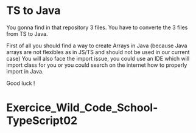 # TS to Java

You gonna find in that repository 3 files. You have to converte the 3 files from TS to Java. 

First of all you should find a way to create Arrays in Java (because Java arrays are not flexibles as in JS/TS and should not be used in our current case)
You will also face the import issue, you could use an IDE which will import class for you or you could search on the internet how to properly import in Java.

Good luck !
# Exercice_Wild_Code_School-TypeScript02
